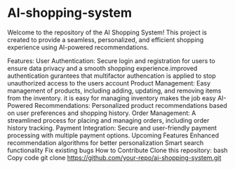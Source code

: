 # AI-shopping-system
Welcome to the repository of the AI Shopping System!
This project is created to provide a seamless, personalized, and efficient shopping experience using AI-powered recommendations.

Features:
User Authentication: Secure login and registration for users to ensure data privacy and a smooth shopping experience.improved authentication gurantees that multifactor authencation is applied to stop unauthorized access to the users account 
Product Management: Easy management of products, including adding, updating, and removing items from the inventory. it is easy for managing inventory makes the job easy
AI-Powered Recommendations: Personalized product recommendations based on user preferences and shopping history.
Order Management: A streamlined process for placing and managing orders, including order history tracking.
Payment Integration: Secure and user-friendly payment processing with multiple payment options.
Upcoming Features
Enhanced recommendation algorithms for better personalization
Smart search functionality
Fix existing bugs
How to Contribute
Clone this repository:
bash
Copy code
git clone https://github.com/your-repo/ai-shopping-system.git  

